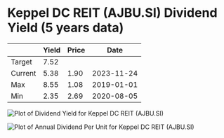 # Keppel DC REIT (AJBU.SI) Dividend Yield (5 years data)

|     | Yield   | Price | Date       |
|-----|---------|-------|------------|
| Target | 7.52 |  |  |
| Current | 5.38 | 1.90  | 2023-11-24 |
| Max | 8.55 | 1.08  | 2019-01-01 |
| Min | 2.35 | 2.69  | 2020-08-05 |

![Plot of Dividend Yield for Keppel DC REIT (AJBU.SI)](AJBU_div_5.png)

![Plot of Annual Dividend Per Unit for Keppel DC REIT (AJBU.SI)](AJBU_yearly_dpu.png)
